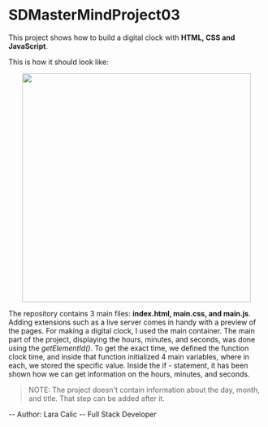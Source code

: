 # SDMasterMindProject03


This project shows how to build a digital clock with **HTML, CSS and JavaScript**. 

This is how it should look like: 
<p align="center">
  <img width="450" height="450" src="https://user-images.githubusercontent.com/81815115/216552171-2cbc632f-0c6d-4e05-ac9e-03925ab61202.png">
</p>

The repository contains 3 main files: **index.html, main.css, and main.js**. Adding extensions such as a live server comes in handy with a preview of the pages. For making a digital clock, I used the main container. The main part of the project, displaying the hours, minutes, and seconds, was done using the *getElementId()*. To get the exact time, we defined the function clock time, and inside that function initialized 4 main variables, where in each, we stored the specific value. Inside the if - statement, it has been shown how we can get information on the hours, minutes, and seconds. 

> NOTE:  The project doesn't contain information about the day, month, and title. That step can be added after it. 



-- Author: Lara Calic -- Full Stack Developer
